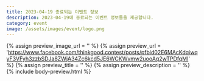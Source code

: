 ```yaml
---
title: 2023-04-19 종료되는 이벤트 정보
description: 2023-04-19에 종료되는 이벤트 정보들을 제공합니다.
category: event
image: /assets/images/event/logo.png
---
```

{% assign preview_image_url = '' %}
{% assign preview_url = 'https://www.facebook.com/thinkgood.contest/posts/pfbid02E6MAcKdqiwqyF3VFyh3zzbSDJa8ZWjA34Zc6kcd5JE6WCKWvmw2uooAq2wTPDfqMl' %}
{% assign preview_title = '' %}
{% assign preview_description = '' %}
{% include body-preview.html %}